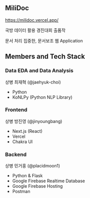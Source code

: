 ## MiliDoc

https://milidoc.vercel.app/

국방 데이터 활용 경진대회 출품작

문서 처리 집중한, 문서보조 웹 Application

## Members and Tech Stack

### Data EDA and Data Analysis

상병 최재혁 (@jaehyuk-choi)
- Python
- KoNLPy (Python NLP Library)

### Frontend 

상병 방진영 (@jinyoungbang)
- Next.js (React)
- Vercel
- Chakra UI

### Backend 

상병 민거홍 (@placidmoon1)
- Python & Flask
- Google Firebase Realtime Database
- Google Firebase Hosting 
- Postman

